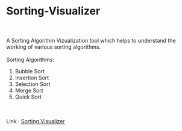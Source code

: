# Sorting-Visualizer
<br><br>
A Sorting Algorithm Vizualization tool which helps to understand the working of various sorting algorithms.<br><br>
Sorting Algorithms:<br>
1. Bubble Sort<br>
2. Insertion Sort<br>
3. Selection Sort<br>
4. Merge Sort<br>
5. Quick Sort<br>
<br>
<br>
Link : <a href="https://divyatejm.github.io/sorting-visualizer/">Sorting Visualizer</a>
<br><br>
